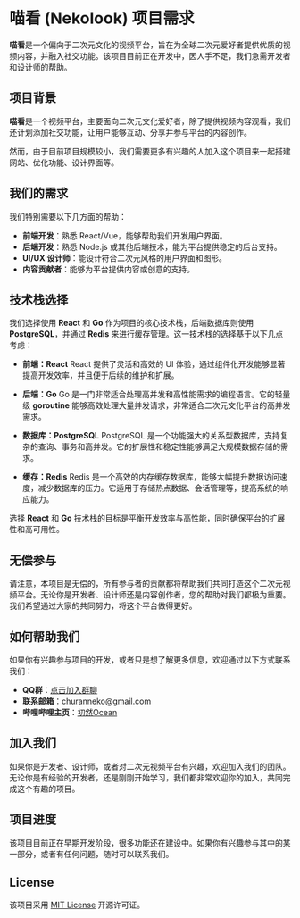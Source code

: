 # 喵看 (Nekolook) 项目需求

**喵看**是一个偏向于二次元文化的视频平台，旨在为全球二次元爱好者提供优质的视频内容，并融入社交功能。该项目目前正在开发中，因人手不足，我们急需开发者和设计师的帮助。

## 项目背景

**喵看**是一个视频平台，主要面向二次元文化爱好者，除了提供视频内容观看，我们还计划添加社交功能，让用户能够互动、分享并参与平台的内容创作。

然而，由于目前项目规模较小，我们需要更多有兴趣的人加入这个项目来一起搭建网站、优化功能、设计界面等。

## 我们的需求

我们特别需要以下几方面的帮助：

- **前端开发**：熟悉 React/Vue，能够帮助我们开发用户界面。
- **后端开发**：熟悉 Node.js 或其他后端技术，能为平台提供稳定的后台支持。
- **UI/UX 设计师**：能设计符合二次元风格的用户界面和图形。
- **内容贡献者**：能够为平台提供内容或创意的支持。

## 技术栈选择

我们选择使用 **React** 和 **Go** 作为项目的核心技术栈，后端数据库则使用 **PostgreSQL**，并通过 **Redis** 来进行缓存管理。这一技术栈的选择基于以下几点考虑：

- **前端：React**
  React 提供了灵活和高效的 UI 体验，通过组件化开发能够显著提高开发效率，并且便于后续的维护和扩展。

- **后端：Go**
  Go 是一门非常适合处理高并发和高性能需求的编程语言。它的轻量级 **goroutine** 能够高效处理大量并发请求，非常适合二次元文化平台的高并发需求。

- **数据库：PostgreSQL**
  PostgreSQL 是一个功能强大的关系型数据库，支持复杂的查询、事务和高并发。它的扩展性和稳定性能够满足大规模数据存储的需求。

- **缓存：Redis**
  Redis 是一个高效的内存缓存数据库，能够大幅提升数据访问速度，减少数据库的压力。它适用于存储热点数据、会话管理等，提高系统的响应能力。

选择 **React** 和 **Go** 技术栈的目标是平衡开发效率与高性能，同时确保平台的扩展性和高可用性。

## 无偿参与

请注意，本项目是无偿的，所有参与者的贡献都将帮助我们共同打造这个二次元视频平台。无论你是开发者、设计师还是内容创作者，您的帮助对我们都极为重要。我们希望通过大家的共同努力，将这个平台做得更好。

## 如何帮助我们

如果你有兴趣参与项目的开发，或者只是想了解更多信息，欢迎通过以下方式联系我们：

- **QQ群**：[点击加入群聊](https://qm.qq.com/q/lYnxnmhyZW)
- **联系邮箱**：[churanneko@gmail.com](mailto:churanneko@gmail.com)
- **哔哩哔哩主页**：[初然Ocean](https://space.bilibili.com/443211409)

## 加入我们

如果你是开发者、设计师，或者对二次元视频平台有兴趣，欢迎加入我们的团队。无论你是有经验的开发者，还是刚刚开始学习，我们都非常欢迎你的加入，共同完成这个有趣的项目。

## 项目进度

该项目目前正在早期开发阶段，很多功能还在建设中。如果你有兴趣参与其中的某一部分，或者有任何问题，随时可以联系我们。

## License

该项目采用 [MIT License](LICENSE) 开源许可证。
